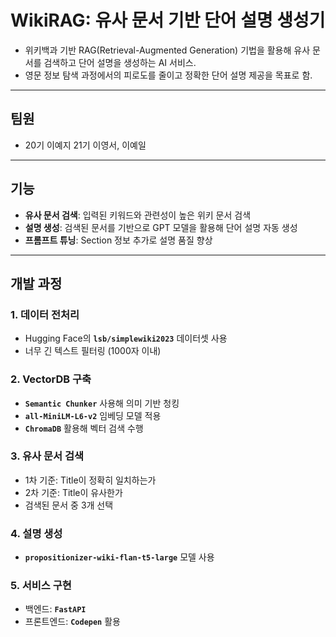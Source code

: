 # **WikiRAG: 유사 문서 기반 단어 설명 생성기**

- 위키백과 기반 RAG(Retrieval-Augmented Generation) 기법을 활용해 유사 문서를 검색하고 단어 설명을 생성하는 AI 서비스.
- 영문 정보 탐색 과정에서의 피로도를 줄이고 정확한 단어 설명 제공을 목표로 함.

---

## 팀원

- 20기 이예지 21기 이영서, 이예일

---

## **기능**

- **유사 문서 검색**: 입력된 키워드와 관련성이 높은 위키 문서 검색
- **설명 생성**: 검색된 문서를 기반으로 GPT 모델을 활용해 단어 설명 자동 생성
- **프롬프트 튜닝**: Section 정보 추가로 설명 품질 향상

---

## **개발 과정**

### **1. 데이터 전처리**

- Hugging Face의 **`lsb/simplewiki2023`** 데이터셋 사용
- 너무 긴 텍스트 필터링 (1000자 이내)

### **2. VectorDB 구축**

- **`Semantic Chunker`** 사용해 의미 기반 청킹
- **`all-MiniLM-L6-v2`** 임베딩 모델 적용
- **`ChromaDB`** 활용해 벡터 검색 수행

### **3. 유사 문서 검색**

- 1차 기준: Title이 정확히 일치하는가
- 2차 기준: Title이 유사한가
- 검색된 문서 중 3개 선택

### **4. 설명 생성**

- **`propositionizer-wiki-flan-t5-large`** 모델 사용

### **5. 서비스 구현**

- 백엔드: **`FastAPI`**
- 프론트엔드: **`Codepen`** 활용
